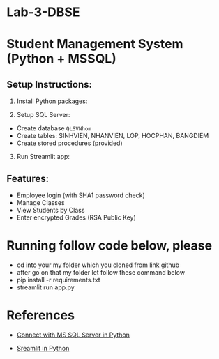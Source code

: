# Lab-3-DBSE


# Student Management System (Python + MSSQL)

## Setup Instructions:

1. Install Python packages:

2. Setup SQL Server:
- Create database `QLSVNhom`
- Create tables: SINHVIEN, NHANVIEN, LOP, HOCPHAN, BANGDIEM
- Create stored procedures (provided)

3. Run Streamlit app:

## Features:

- Employee login (with SHA1 password check)
- Manage Classes
- View Students by Class
- Enter encrypted Grades (RSA Public Key)


# Running follow code below, please

- cd into your my folder which you cloned from link github
- after go on that my folder let follow these command below
- pip install -r requirements.txt
- streamlit run app.py


# References

- <a href="https://www.geeksforgeeks.org/how-to-connect-python-with-sql-database/">Connect with MS SQL Server in Python</a>

- <a href="https://docs.streamlit.io/">Sreamlit in Python</a>
